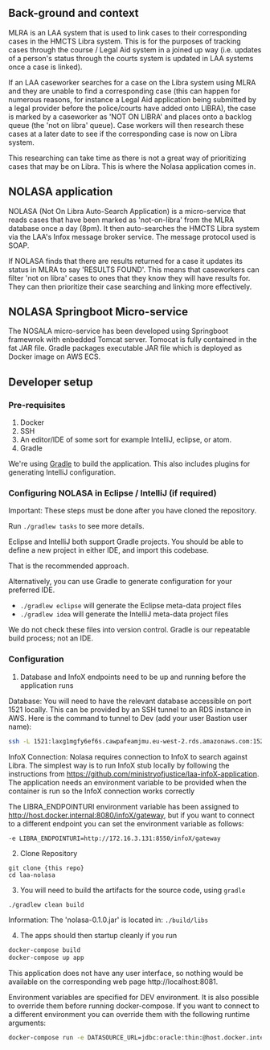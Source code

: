 ## Back-ground and context
MLRA is an LAA system that is used to link cases to their corresponding cases in the HMCTS Libra system. This is for the purposes of tracking cases through the course / Legal Aid system in a joined up way (i.e. updates of a person's status through the courts system is updated in LAA systems once a case is linked).

If an LAA caseworker searches for a case on the Libra system using MLRA and they are unable to find a corresponding case (this can happen for numerous reasons, for instance a Legal Aid application being submitted by a legal provider before the police/courts have added onto LIBRA), the case is marked by a caseworker as 'NOT ON LIBRA' and places onto a backlog queue (the 'not on libra' queue). Case workers will then research these cases at a later date to see if the corresponding case is now on Libra system.

This researching can take time as there is not a great way of prioritizing cases that may be on Libra. This is where the Nolasa application comes in.

## NOLASA application
NOLASA (Not On Libra Auto-Search Application) is a micro-service that reads cases that have been marked as 'not-on-libra' from the MLRA database once a day (8pm). It then auto-searches the HMCTS Libra system via the LAA's Infox message broker service. The message protocol used is SOAP.

If NOLASA finds that there are results returned for a case it updates its status in MLRA to say 'RESULTS FOUND'. This means that caseworkers can filter 'not on libra' cases to ones that they know they will have results for. They can then prioritize their case searching and linking more effectively.

## NOLASA Springboot Micro-service
The NOSALA micro-service has been developed using Springboot framewrok with enbedded Tomcat server. Tomocat is fully contained in the fat JAR file. Gradle packages executable JAR file which is deployed as Docker image on AWS ECS.

## Developer setup
### Pre-requisites
1. Docker
1. SSH
1. An editor/IDE of some sort for example IntelliJ, eclipse, or atom.
1. Gradle

We're using [Gradle](https://gradle.org/) to build the application. This also includes plugins for generating IntelliJ configuration.

### Configuring NOLASA in Eclipse / IntelliJ (if required)
Important: These steps must be done after you have cloned the repository.

Run `./gradlew tasks` to see more details.

Eclipse and IntelliJ both support Gradle projects. You should be able to define a new project in either IDE, and import this codebase.

That is the recommended approach.

Alternatively, you can use Gradle to generate configuration for your preferred IDE.

* `./gradlew eclipse` will generate the Eclipse meta-data project files
* `./gradlew idea` will generate the IntelliJ meta-data project files

We do not check these files into version control. Gradle is our repeatable build process; not an IDE.

### Configuration

1. Database and InfoX endpoints need to be up and running before the application runs

Database:
You will need to have the relevant database accessible on port 1521 locally. This can be provided by an SSH tunnel to an RDS instance in AWS. Here is the command to tunnel to Dev (add your user Bastion user name):

```sh
ssh -L 1521:laxg1mgfy6ef6s.cawpafeamjmu.eu-west-2.rds.amazonaws.com:1521 -i  ~/.ssh/id_rsa <username>@35.176.251.101
```

InfoX Connection:
Nolasa requires connection to InfoX to search against Libra. The simplest way is to run InfoX stub locally by following the instructions from https://github.com/ministryofjustice/laa-infoX-application.
The application needs an environment variable to be provided when the container is run so the InfoX connection works correctly

The LIBRA_ENDPOINTURI environment variable has been assigned to http://host.docker.internal:8080/infoX/gateway, but if you want to connect to a different endpoint you can set the environment variable as follows:

```sh
-e LIBRA_ENDPOINTURI=http://172.16.3.131:8550/infoX/gateway
```

2. Clone Repository
```
git clone {this repo}
cd laa-nolasa
```

3. You will need to build the artifacts for the source code, using `gradle`

```
./gradlew clean build
```

Information: The 'nolasa-0.1.0.jar' is located in:
```./build/libs```


4. The apps should then startup cleanly if you run

```sh
docker-compose build
docker-compose up app
```

This application does not have any user interface, so nothing would be available on the corresponding web page http://localhost:8081.

Environment variables are specified for DEV environment. It is also possible to override them before running docker-compose. If you want to connect to a different environment you can override them with the following runtime arguments:

```sh
docker-compose run -e DATASOURCE_URL=jdbc:oracle:thin:@host.docker.internal:1521:maatdb -e DATASOURCE_USERNAME=mla -e DATASOURCE_PASSWORD=dietc0ke -e LIBRA_ENDPOINTURI=http://host.docker.internal:8080/infoX/gateway app
```
